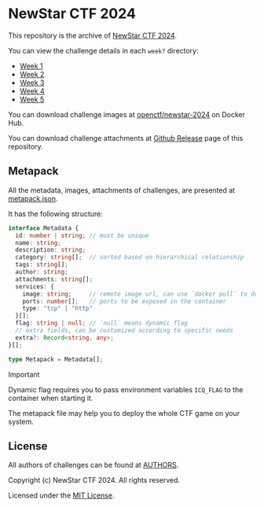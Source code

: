 # NewStar CTF 2024

This repository is the archive of [NewStar CTF 2024](https://newstar.wiki/guide/2024/).

You can view the challenge details in each `week?` directory:

- [Week 1](./week1)
- [Week 2](./week2)
- [Week 3](./week3)
- [Week 4](./week4)
- [Week 5](./week5)

You can download challenge images at [openctf/newstar-2024](https://hub.docker.com/r/openctf/newstar-2024) on Docker Hub.

You can download challenge attachments at [Github Release](https://github.com/project-newstar/newstar-ctf-2024/releases/tag/attachment) page of this repository.

## Metapack

All the metadata, images, attachments of challenges, are presented at [metapack.json](./metapack.json).

It has the following structure:

```typescript
interface Metadata {
  id: number | string; // must be unique
  name: string;
  description: string;
  category: string[];  // sorted based on hierarchical relationship
  tags: string[];
  author: string;
  attachments: string[];
  services: {
    image: string;     // remote image url, can use `docker pull` to download
    ports: number[];   // ports to be exposed in the container
    type: "tcp" | "http"
  }[];
  flag: string | null; // `null` means dynamic flag
  // extra fields, can be customized according to specific needs
  extra?: Record<string, any>;
}[];

type Metapack = Metadata[];
```

> [!IMPORTANT]
> Dynamic flag requires you to pass environment variables `ICQ_FLAG` to the container when starting it.

The metapack file may help you to deploy the whole CTF game on your system.

## License

All authors of challenges can be found at [AUTHORS](./AUTHORS).

Copyright (c) NewStar CTF 2024. All rights reserved.

Licensed under the [MIT License](./LICENSE).
